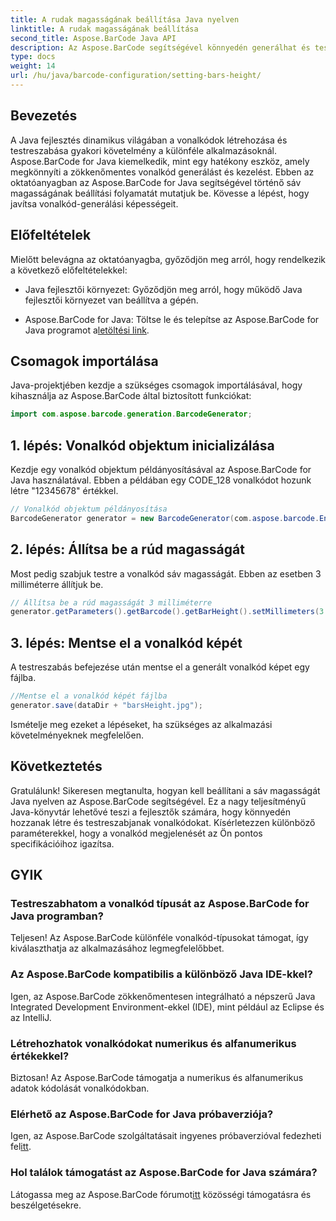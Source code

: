 ```yaml
---
title: A rudak magasságának beállítása Java nyelven
linktitle: A rudak magasságának beállítása
second_title: Aspose.BarCode Java API
description: Az Aspose.BarCode segítségével könnyedén generálhat és testreszabhat vonalkódokat Java nyelven. Állítsa be a sáv magasságát, válasszon típusokat, és javítsa alkalmazásai képességeit.
type: docs
weight: 14
url: /hu/java/barcode-configuration/setting-bars-height/
---
```


## Bevezetés

A Java fejlesztés dinamikus világában a vonalkódok létrehozása és testreszabása gyakori követelmény a különféle alkalmazásoknál. Aspose.BarCode for Java kiemelkedik, mint egy hatékony eszköz, amely megkönnyíti a zökkenőmentes vonalkód generálást és kezelést. Ebben az oktatóanyagban az Aspose.BarCode for Java segítségével történő sáv magasságának beállítási folyamatát mutatjuk be. Kövesse a lépést, hogy javítsa vonalkód-generálási képességeit.

## Előfeltételek

Mielőtt belevágna az oktatóanyagba, győződjön meg arról, hogy rendelkezik a következő előfeltételekkel:

- Java fejlesztői környezet: Győződjön meg arról, hogy működő Java fejlesztői környezet van beállítva a gépén.

-  Aspose.BarCode for Java: Töltse le és telepítse az Aspose.BarCode for Java programot a[letöltési link](https://releases.aspose.com/barcode/java/).

## Csomagok importálása

Java-projektjében kezdje a szükséges csomagok importálásával, hogy kihasználja az Aspose.BarCode által biztosított funkciókat:

```java
import com.aspose.barcode.generation.BarcodeGenerator;
```

## 1. lépés: Vonalkód objektum inicializálása

Kezdje egy vonalkód objektum példányosításával az Aspose.BarCode for Java használatával. Ebben a példában egy CODE_128 vonalkódot hozunk létre "12345678" értékkel.

```java
// Vonalkód objektum példányosítása
BarcodeGenerator generator = new BarcodeGenerator(com.aspose.barcode.EncodeTypes.CODE_128, "12345678");
```

## 2. lépés: Állítsa be a rúd magasságát

Most pedig szabjuk testre a vonalkód sáv magasságát. Ebben az esetben 3 milliméterre állítjuk be.

```java
// Állítsa be a rúd magasságát 3 milliméterre
generator.getParameters().getBarcode().getBarHeight().setMillimeters(3.0f);
```

## 3. lépés: Mentse el a vonalkód képét

A testreszabás befejezése után mentse el a generált vonalkód képet egy fájlba.

```java
//Mentse el a vonalkód képét fájlba
generator.save(dataDir + "barsHeight.jpg");
```

Ismételje meg ezeket a lépéseket, ha szükséges az alkalmazási követelményeknek megfelelően.

## Következtetés

Gratulálunk! Sikeresen megtanulta, hogyan kell beállítani a sáv magasságát Java nyelven az Aspose.BarCode segítségével. Ez a nagy teljesítményű Java-könyvtár lehetővé teszi a fejlesztők számára, hogy könnyedén hozzanak létre és testreszabjanak vonalkódokat. Kísérletezzen különböző paraméterekkel, hogy a vonalkód megjelenését az Ön pontos specifikációihoz igazítsa.

## GYIK

### Testreszabhatom a vonalkód típusát az Aspose.BarCode for Java programban?
Teljesen! Az Aspose.BarCode különféle vonalkód-típusokat támogat, így kiválaszthatja az alkalmazásához legmegfelelőbbet.

### Az Aspose.BarCode kompatibilis a különböző Java IDE-kkel?
Igen, az Aspose.BarCode zökkenőmentesen integrálható a népszerű Java Integrated Development Environment-ekkel (IDE), mint például az Eclipse és az IntelliJ.

### Létrehozhatok vonalkódokat numerikus és alfanumerikus értékekkel?
Biztosan! Az Aspose.BarCode támogatja a numerikus és alfanumerikus adatok kódolását vonalkódokban.

### Elérhető az Aspose.BarCode for Java próbaverziója?
 Igen, az Aspose.BarCode szolgáltatásait ingyenes próbaverzióval fedezheti fel[itt](https://releases.aspose.com/).

### Hol találok támogatást az Aspose.BarCode for Java számára?
 Látogassa meg az Aspose.BarCode fórumot[itt](https://forum.aspose.com/c/barcode/13) közösségi támogatásra és beszélgetésekre.

